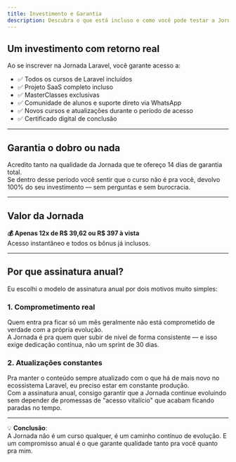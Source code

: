 ```yaml
---
title: Investimento e Garantia
description: Descubra o que está incluso e como você pode testar a Jornada sem riscos.
---
```


## Um investimento com retorno real

Ao se inscrever na Jornada Laravel, você garante acesso a:

- ✅ Todos os cursos de Laravel incluídos
- ✅ Projeto SaaS completo incluso
- ✅ MasterClasses exclusivas
- ✅ Comunidade de alunos e suporte direto via WhatsApp
- ✅ Novos cursos e atualizações durante o período de acesso
- ✅ Certificado digital de conclusão

---

## Garantia o dobro ou nada

Acredito tanto na qualidade da Jornada que te ofereço 14 dias de garantia total.  
Se dentro desse período você sentir que o curso não é pra você, devolvo 100% do seu investimento — sem perguntas e sem
burocracia.

---

## Valor da Jornada

**💰 Apenas 12x de R$ 39,62 ou R$ 397 à vista**  
Acesso instantâneo e todos os bônus já inclusos.

---

## Por que assinatura anual?

Eu escolhi o modelo de assinatura anual por dois motivos muito simples:

### 1. Comprometimento real

Quem entra pra ficar só um mês geralmente não está comprometido de verdade com a própria evolução.  
A Jornada é pra quem quer subir de nível de forma consistente — e isso exige dedicação contínua, não um sprint de 30
dias.

### 2. Atualizações constantes

Pra manter o conteúdo sempre atualizado com o que há de mais novo no ecossistema Laravel, eu preciso estar em constante
produção.  
Com a assinatura anual, consigo garantir que a Jornada continue evoluindo sem depender de promessas de "acesso
vitalício" que acabam ficando paradas no tempo.

---

💡 **Conclusão**:  
A Jornada não é um curso qualquer, é um caminho contínuo de evolução. E um compromisso anual é o que garante qualidade
tanto pra você quanto pra mim.
